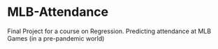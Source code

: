 # MLB-Attendance
Final Project for a course on Regression. Predicting attendance at MLB Games (in a pre-pandemic world)
